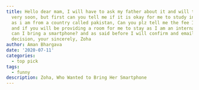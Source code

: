 ```yaml
---
title: Hello dear mam, I will have to ask my father about it and will tell you
  very soon, but first can you tell me if it is okay for me to study in your university
  as i am from a country called pakistan, Can you plz tell me the fee I have to pay
  and if you will be providing a room for me to stay as I am an international student
  can I bring a smartphone? and as said before I will confirm and email you my final
  decision, your sincerely, Zoha
author: Aman Bhargava
date: '2020-07-11'
categories:
  - top pick
tags:
  - funny
description: Zoha, Who Wanted to Bring Her Smartphone
---
```


